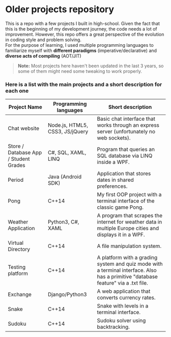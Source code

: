﻿# Older projects repository
This is a repo with a few projects I built in high-school. Given the fact that this is the beginning of my development journey, the code needs a lot of improvement. However, this repo offers a great perspective of the evolution in coding style and problem solving.  
For the purpose of learning, I used multiple programming languages to familiarize myself with **different paradigms** (imperative/declarative) and **diverse acts of compiling** (AOT/JIT)  
> **Note:**  Most projects here haven't been updated in the last 3 years, so some of them might need some tweaking to work properly.  

### Here is a list with the main projects and a short description for each one
|Project Name    |Programming languages          |Short description            |
|----------------|-------------------------------|-----------------------------|
|Chat website    |   Node.js, HTML5, CSS3, JS/jQuery | Basic chat interface that works through an express server (unfortunately no web sockets).|
|Store / Database App / Student Grades    |C#, SQL, XAML, LINQ            |Program that queries an SQL database via LINQ inside a WPF.            |
|Period          |Java (Android SDK)|Application that stores dates in shared preferences.|
|Pong| C++14 | My first OOP project with a terminal interface of the classic game Pong.|
|Weather Application| Python3, C#, XAML | A program that scrapes the internet for weather data in multiple Europe cities and displays it in a WPF. |
|Virtual Directory| C++14| A file manipulation system.|
|Testing platform|C++14|A platform with a grading system and quiz mode with a terminal interface. Also has a primitive "database feature" via a .txt file.|
|Exchange|Django/Python3|A web application that converts currency rates.|
|Snake|C++14|Snake with levels in a terminal interface.|
|Sudoku|C++14|Sudoku solver using backtracking.|
